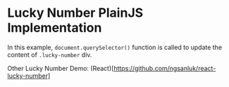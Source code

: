 # Lucky Number PlainJS Implementation
In this example, `document.querySelector()` function is called to update the content of `.lucky-number` div.

Other Lucky Number Demo:
(React)[https://github.com/ngsanluk/react-lucky-number]
